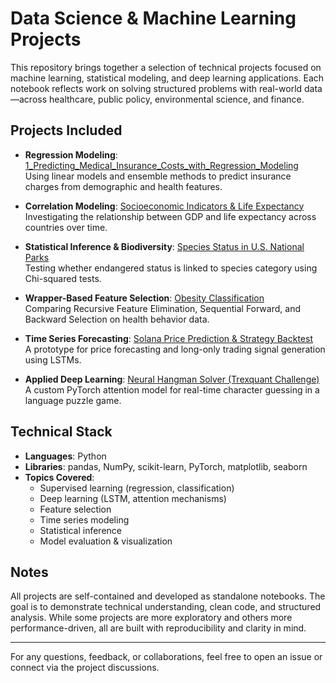 # Data Science & Machine Learning Projects

This repository brings together a selection of technical projects focused on machine learning, statistical modeling, and deep learning applications. Each notebook reflects work on solving structured problems with real-world data—across healthcare, public policy, environmental science, and finance.

## Projects Included
- **Regression Modeling**: [1_Predicting_Medical_Insurance_Costs_with_Regression_Modeling](Predicting_Medical_Insurance_Costs_with_Regression_Modeling.ipynb)  
  Using linear models and ensemble methods to predict insurance charges from demographic and health features.

- **Correlation Modeling**: [Socioeconomic Indicators & Life Expectancy](Exploratory_Data_Analysis_and_Correlation_Modeling_on_Socioeconomic_Indicators.ipynb)  
  Investigating the relationship between GDP and life expectancy across countries over time.

- **Statistical Inference & Biodiversity**: [Species Status in U.S. National Parks](Exploratory_Data_Analysis_Statistical_Inference_&_Clustering_of_National_Park_Biodiversity.ipynb)  
  Testing whether endangered status is linked to species category using Chi-squared tests.

- **Wrapper-Based Feature Selection**: [Obesity Classification](Feature_Selection_for_Obesity_Prediction_Comparing_Wrapper_Methods.ipynb)  
  Comparing Recursive Feature Elimination, Sequential Forward, and Backward Selection on health behavior data.

- **Time Series Forecasting**: [Solana Price Prediction & Strategy Backtest](Time_Series_Forecasting_and_Trading_Signal_Generation_with_Bidirectional_LSTM_on_Solana.ipynb)  
  A prototype for price forecasting and long-only trading signal generation using LSTMs.

- **Applied Deep Learning**: [Neural Hangman Solver (Trexquant Challenge)](Neural_Hangman_Solver_with_Attention_Trexquant_Challenge.ipynb)  
  A custom PyTorch attention model for real-time character guessing in a language puzzle game.

## Technical Stack
- **Languages**: Python
- **Libraries**: pandas, NumPy, scikit-learn, PyTorch, matplotlib, seaborn
- **Topics Covered**:
  - Supervised learning (regression, classification)
  - Deep learning (LSTM, attention mechanisms)
  - Feature selection
  - Time series modeling
  - Statistical inference
  - Model evaluation & visualization

## Notes
All projects are self-contained and developed as standalone notebooks. The goal is to demonstrate technical understanding, clean code, and structured analysis. While some projects are more exploratory and others more performance-driven, all are built with reproducibility and clarity in mind.

---

For any questions, feedback, or collaborations, feel free to open an issue or connect via the project discussions.
